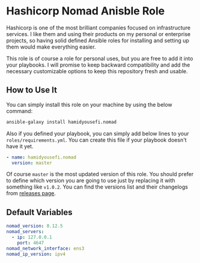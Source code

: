 # Hashicorp Nomad Anisble Role
Hashicorp is one of the most brilliant companies focused on infrastructure services. I like them and using their
products on my personal or enterprise projects, so having solid defined Ansible roles for installing
and setting up them would make everything easier.

This role is of course a role for personal uses, but you are free to add it into your
playbooks. I will promise to keep backward compatibility and add the necessary
customizable options to keep this repository fresh and usable.

## How to Use It
You can simply install this role on your machine by using the below command:
```bash
ansible-galaxy install hamidyousefi.nomad
```
Also if you defined your playbook, you can simply add below lines to your `roles/requirements.yml`.
You can create this file if your playbook doesn't have it yet.
```yaml
- name: hamidyousefi.nomad
  version: master
```
Of course `master` is the most updated version of this role. You should prefer to 
define which version you are going to use just by replacing it with something like `v1.0.2`.
You can find the versions list and their changelogs from [releases page](https://github.com/hamidyousefi/ansible-nomad/releases).

## Default Variables
```yaml
nomad_version: 0.12.5
nomad_servers:
  - ip: 127.0.0.1
    port: 4647
nomad_network_interface: ens3
nomad_ip_version: ipv4
```
